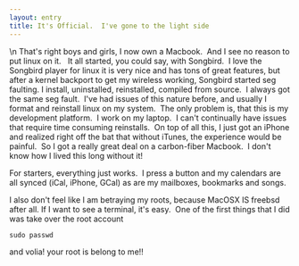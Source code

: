 ```yaml
---
layout: entry
title: It's Official.  I've gone to the light side
---
```


\n    That's right boys and girls, I now own a Macbook.  And I see no reason to put linux on it.   It all started, you could say, with Songbird.  I love the Songbird player for linux it is very nice and has tons of great features, but after a kernel backport to get my wireless working, Songbird started seg faulting. I install, uninstalled, reinstalled, compiled from source.  I always got the same seg fault.  I've had issues of this nature before, and usually I format and reinstall linux on my system.  The only problem is, that this is my development platform.  I work on my laptop.  I can't continually have issues that require time consuming reinstalls.  On top of all this, I just got an iPhone and realized right off the bat that without iTunes, the experience would be painful.  So I got a really great deal on a carbon-fiber Macbook.  I don't know how I lived this long without it!

For starters, everything just works.  I press a button and my calendars are all synced (iCal, iPhone, GCal) as are my mailboxes, bookmarks and songs.

I also don't feel like I am betraying my roots, because MacOSX IS freebsd after all. If I want to see a terminal, it's easy.  One of the first things that I did was take over the root account

    sudo passwd

and volia!  your root is belong to me!!
  
